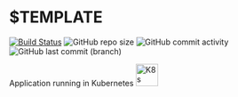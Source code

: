 # $TEMPLATE

[![Build Status](https://drone.x-real-ip.nl/api/badges/x-real-ip/$TEMPLATE/status.svg)](https://drone.x-real-ip.nl/x-real-ip/$TEMPLATE)
![GitHub repo size](https://img.shields.io/github/repo-size/x-real-ip/$TEMPLATE?logo=Github)
![GitHub commit activity](https://img.shields.io/github/commit-activity/y/x-real-ip/$TEMPLATE?logo=github)
![GitHub last commit (branch)](https://img.shields.io/github/last-commit/x-real-ip/$TEMPLATE/main?logo=github)

Application running in Kubernetes <img src="https://github.com/x-real-ip/kubernetes-gitops/blob/main/assets/img/k8s.png?raw=true" alt="K8s" style="height: 40px; width:40px;"/>
